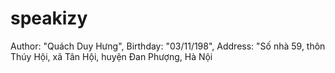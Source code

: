 # speakizy

Author: "Quách Duy Hưng",
Birthday: "03/11/198",
Address: "Số nhà 59, thôn Thúy Hội, xã Tân Hội, huyện Đan Phượng, Hà Nội
